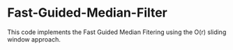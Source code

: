 # Fast-Guided-Median-Filter
This code implements the Fast Guided Median Fitering using the O(r) sliding window approach.
